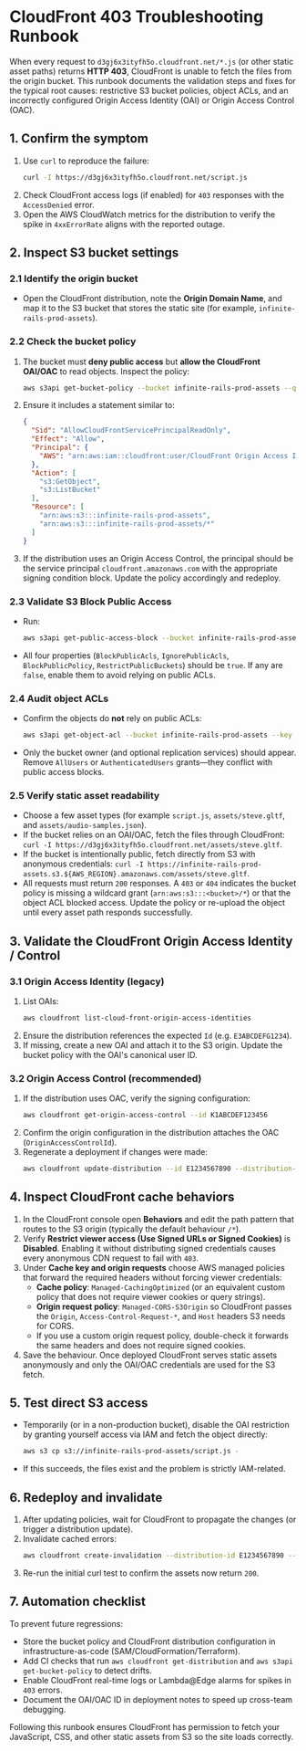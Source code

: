 # CloudFront 403 Troubleshooting Runbook

When every request to `d3gj6x3ityfh5o.cloudfront.net/*.js` (or other static asset paths) returns **HTTP 403**, CloudFront is unable to fetch the files from the origin bucket. This runbook documents the validation steps and fixes for the typical root causes: restrictive S3 bucket policies, object ACLs, and an incorrectly configured Origin Access Identity (OAI) or Origin Access Control (OAC).

## 1. Confirm the symptom

1. Use `curl` to reproduce the failure:
   ```bash
   curl -I https://d3gj6x3ityfh5o.cloudfront.net/script.js
   ```
2. Check CloudFront access logs (if enabled) for `403` responses with the `AccessDenied` error.
3. Open the AWS CloudWatch metrics for the distribution to verify the spike in `4xxErrorRate` aligns with the reported outage.

## 2. Inspect S3 bucket settings

### 2.1 Identify the origin bucket

- Open the CloudFront distribution, note the **Origin Domain Name**, and map it to the S3 bucket that stores the static site (for example, `infinite-rails-prod-assets`).

### 2.2 Check the bucket policy

1. The bucket must **deny public access** but **allow the CloudFront OAI/OAC** to read objects. Inspect the policy:
   ```bash
   aws s3api get-bucket-policy --bucket infinite-rails-prod-assets --query Policy --output text | jq .
   ```
2. Ensure it includes a statement similar to:
   ```json
   {
     "Sid": "AllowCloudFrontServicePrincipalReadOnly",
     "Effect": "Allow",
     "Principal": {
       "AWS": "arn:aws:iam::cloudfront:user/CloudFront Origin Access Identity E3ABCDEFG1234"
     },
     "Action": [
       "s3:GetObject",
       "s3:ListBucket"
     ],
     "Resource": [
       "arn:aws:s3:::infinite-rails-prod-assets",
       "arn:aws:s3:::infinite-rails-prod-assets/*"
     ]
   }
   ```
3. If the distribution uses an Origin Access Control, the principal should be the service principal `cloudfront.amazonaws.com` with the appropriate signing condition block. Update the policy accordingly and redeploy.

### 2.3 Validate S3 Block Public Access

- Run:
  ```bash
  aws s3api get-public-access-block --bucket infinite-rails-prod-assets
  ```
- All four properties (`BlockPublicAcls`, `IgnorePublicAcls`, `BlockPublicPolicy`, `RestrictPublicBuckets`) should be `true`. If any are `false`, enable them to avoid relying on public ACLs.

### 2.4 Audit object ACLs

- Confirm the objects do **not** rely on public ACLs:
  ```bash
  aws s3api get-object-acl --bucket infinite-rails-prod-assets --key script.js
  ```
- Only the bucket owner (and optional replication services) should appear. Remove `AllUsers` or `AuthenticatedUsers` grants—they conflict with public access blocks.

### 2.5 Verify static asset readability

- Choose a few asset types (for example `script.js`, `assets/steve.gltf`, and `assets/audio-samples.json`).
- If the bucket relies on an OAI/OAC, fetch the files through CloudFront: `curl -I https://d3gj6x3ityfh5o.cloudfront.net/assets/steve.gltf`.
- If the bucket is intentionally public, fetch directly from S3 with anonymous credentials: `curl -I https://infinite-rails-prod-assets.s3.${AWS_REGION}.amazonaws.com/assets/steve.gltf`.
- All requests must return `200` responses. A `403` or `404` indicates the bucket policy is missing a wildcard grant (`arn:aws:s3:::<bucket>/*`) or that the object ACL blocked access. Update the policy or re-upload the object until every asset path responds successfully.

## 3. Validate the CloudFront Origin Access Identity / Control

### 3.1 Origin Access Identity (legacy)

1. List OAIs:
   ```bash
   aws cloudfront list-cloud-front-origin-access-identities
   ```
2. Ensure the distribution references the expected `Id` (e.g. `E3ABCDEFG1234`).
3. If missing, create a new OAI and attach it to the S3 origin. Update the bucket policy with the OAI's canonical user ID.

### 3.2 Origin Access Control (recommended)

1. If the distribution uses OAC, verify the signing configuration:
   ```bash
   aws cloudfront get-origin-access-control --id K1ABCDEF123456
   ```
2. Confirm the origin configuration in the distribution attaches the OAC (`OriginAccessControlId`).
3. Regenerate a deployment if changes were made:
   ```bash
   aws cloudfront update-distribution --id E1234567890 --distribution-config file://dist-config.json --if-match E2SOMEE2TAG
   ```

## 4. Inspect CloudFront cache behaviors

1. In the CloudFront console open **Behaviors** and edit the path pattern that routes to the S3 origin (typically the default behaviour `/*`).
2. Verify **Restrict viewer access (Use Signed URLs or Signed Cookies)** is **Disabled**. Enabling it without distributing signed credentials causes every anonymous CDN request to fail with `403`.
3. Under **Cache key and origin requests** choose AWS managed policies that forward the required headers without forcing viewer credentials:
   - **Cache policy**: `Managed-CachingOptimized` (or an equivalent custom policy that does not require viewer cookies or query strings).
   - **Origin request policy**: `Managed-CORS-S3Origin` so CloudFront passes the `Origin`, `Access-Control-Request-*`, and `Host` headers S3 needs for CORS.
   - If you use a custom origin request policy, double-check it forwards the same headers and does not require signed cookies.
4. Save the behaviour. Once deployed CloudFront serves static assets anonymously and only the OAI/OAC credentials are used for the S3 fetch.

## 5. Test direct S3 access

- Temporarily (or in a non-production bucket), disable the OAI restriction by granting yourself access via IAM and fetch the object directly:
  ```bash
  aws s3 cp s3://infinite-rails-prod-assets/script.js -
  ```
- If this succeeds, the files exist and the problem is strictly IAM-related.

## 6. Redeploy and invalidate

1. After updating policies, wait for CloudFront to propagate the changes (or trigger a distribution update).
2. Invalidate cached errors:
   ```bash
   aws cloudfront create-invalidation --distribution-id E1234567890 --paths "/*"
   ```
3. Re-run the initial curl test to confirm the assets now return `200`.

## 7. Automation checklist

To prevent future regressions:

- Store the bucket policy and CloudFront distribution configuration in infrastructure-as-code (SAM/CloudFormation/Terraform).
- Add CI checks that run `aws cloudfront get-distribution` and `aws s3api get-bucket-policy` to detect drifts.
- Enable CloudFront real-time logs or Lambda@Edge alarms for spikes in `403` errors.
- Document the OAI/OAC ID in deployment notes to speed up cross-team debugging.

Following this runbook ensures CloudFront has permission to fetch your JavaScript, CSS, and other static assets from S3 so the site loads correctly.
